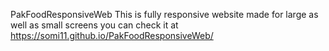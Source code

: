 PakFoodResponsiveWeb
This is fully responsive website made for large as well as small screens you can check it at https://somi11.github.io/PakFoodResponsiveWeb/
